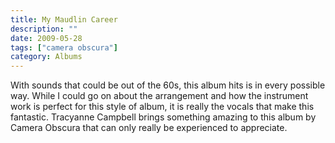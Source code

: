 ```yaml
---
title: My Maudlin Career
description: ""
date: 2009-05-28
tags: ["camera obscura"]
category: Albums
---
```


With sounds that could be out of the 60s, this album hits is in every possible way. While I could go on about the arrangement and how the instrument work is perfect for this style of album, it is really the vocals that make this fantastic. Tracyanne Campbell brings something amazing to this album by Camera Obscura that can only really be experienced to appreciate.